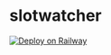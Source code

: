 # slotwatcher


[![Deploy on Railway](https://railway.app/button.svg)](https://railway.app/template/mVRkpS)